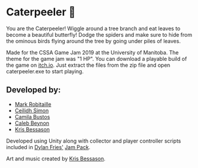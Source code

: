 ﻿# Caterpeeler 🐛
 
You are the Caterpeeler! Wiggle around a tree branch and eat leaves to become a beautiful butterfly! Dodge the spiders and make sure to hide from the ominous birds flying around the tree by going under piles of leaves.

Made for the CSSA Game Jam 2019 at the University of Manitoba. The theme for the game jam was "1 HP". You can download a playable build of the game on [itch.io](https://markrobitaille.itch.io/caterpeeler). Just extract the files from the zip file and open caterpeeler.exe to start playing.

## Developed by:

* [Mark Robitaille](https://github.com/MarkRobitaille)
* [Ceilidh Simon](https://github.com/LeeSimon77)
* [Camila Bustos](https://github.com/Camila-B)
* [Caleb Beynon](https://github.com/CM-beynon)
* [Kris Bessason](https://github.com/Hubbleablubble)

Developed using Unity along with collector and player controller scripts included in [Dylan Fries'](https://dylanfries.itch.io/) [Jam Pack](https://dylanfries.itch.io/jampack).

Art and music created by [Kris Bessason](https://github.com/Hubbleablubble).
